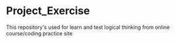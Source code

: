 # Project_Exercise
This repository's used for learn and test logical thinking from online course/coding practice site
